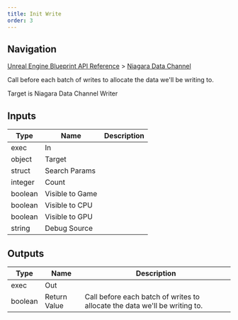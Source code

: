 ```yaml
---
title: Init Write
order: 3
---
```

## Navigation

[Unreal Engine Blueprint API Reference](https://dev.epicgames.com/documentation/en-us/unreal-engine/BlueprintAPI) > [Niagara Data Channel](https://dev.epicgames.com/documentation/en-us/unreal-engine/BlueprintAPI/NiagaraDataChannel)

Call before each batch of writes to allocate the data we'll be writing to.

Target is Niagara Data Channel Writer

## Inputs

| Type | Name | Description |
| --- | --- | --- |
| exec | In |  |
| object | Target |  |
| struct | Search Params |  |
| integer | Count |  |
| boolean | Visible to Game |  |
| boolean | Visible to CPU |  |
| boolean | Visible to GPU |  |
| string | Debug Source |  |

## Outputs

| Type | Name | Description |
| --- | --- | --- |
| exec | Out |  |
| boolean | Return Value | Call before each batch of writes to allocate the data we'll be writing to. |
